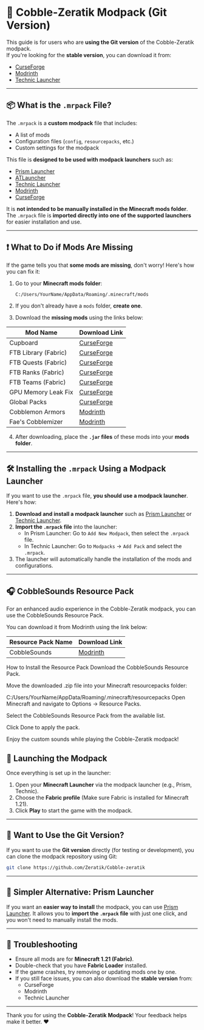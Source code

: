 # 🧱 Cobble-Zeratik Modpack (Git Version)

This guide is for users who are **using the Git version** of the Cobble-Zeratik modpack.  
If you're looking for the **stable version**, you can download it from:

- [CurseForge](https://www.curseforge.com/minecraft/modpacks/cobblezeratik)
- [Modrinth](https://modrinth.com/modpack/cobblezeratik)
- [Technic Launcher](https://www.technicpack.net/modpack/cobble-zeratik.2003945)

---

## 📦 What is the `.mrpack` File?

The `.mrpack` is a **custom modpack** file that includes:
- A list of mods
- Configuration files (`config`, `resourcepacks`, etc.)
- Custom settings for the modpack

This file is **designed to be used with modpack launchers** such as:
- [Prism Launcher](https://prismlauncher.org/)
- [ATLauncher](https://atlauncher.com/)
- [Technic Launcher](https://www.technicpack.net/)
- [Modrinth](https://modrinth.com/)
- [CurseForge](https://www.curseforge.com/)

It is **not intended to be manually installed in the Minecraft mods folder**. The `.mrpack` file is **imported directly into one of the supported launchers** for easier installation and use.

---

## ❗ What to Do if Mods Are Missing

If the game tells you that **some mods are missing**, don't worry! Here's how you can fix it:

1. Go to your **Minecraft mods folder**:
   ```
   C:/Users/YourName/AppData/Roaming/.minecraft/mods
   ```

2. If you don't already have a `mods` folder, **create one**.

3. Download the **missing mods** using the links below:

| Mod Name              | Download Link                                                                 |
|-----------------------|-------------------------------------------------------------------------------|
| Cupboard              | [CurseForge](https://www.curseforge.com/minecraft/mc-mods/cupboard/files)     |
| FTB Library (Fabric)  | [CurseForge](https://www.curseforge.com/minecraft/mc-mods/ftb-library-fabric) |
| FTB Quests (Fabric)   | [CurseForge](https://www.curseforge.com/minecraft/mc-mods/ftb-quests-fabric)  |
| FTB Ranks (Fabric)    | [CurseForge](https://www.curseforge.com/minecraft/mc-mods/ftb-ranks-fabric)   |
| FTB Teams (Fabric)    | [CurseForge](https://www.curseforge.com/minecraft/mc-mods/ftb-teams-fabric)   |
| GPU Memory Leak Fix   | [CurseForge](https://www.curseforge.com/minecraft/mc-mods/fix-gpu-memory-leak)|
| Global Packs          | [CurseForge](https://www.curseforge.com/minecraft/mc-mods/drp-global-datapack)|
| Cobblemon Armors      | [Modrinth](https://modrinth.com/mod/cobblemon-armors)                         |
| Fae's Cobblemizer     | [Modrinth](https://modrinth.com/mod/faes-cobblemizer)                         |
4. After downloading, place the **`.jar` files** of these mods into your **mods folder**.

---

## 🛠️ Installing the `.mrpack` Using a Modpack Launcher

If you want to use the `.mrpack` file, **you should use a modpack launcher**. Here's how:

1. **Download and install a modpack launcher** such as [Prism Launcher](https://prismlauncher.org/) or [Technic Launcher](https://www.technicpack.net/).
2. **Import the `.mrpack` file** into the launcher:
   - In Prism Launcher: Go to `Add New Modpack`, then select the `.mrpack` file.
   - In Technic Launcher: Go to `Modpacks` → `Add Pack` and select the `.mrpack`.
3. The launcher will automatically handle the installation of the mods and configurations.

---

## 🎧 CobbleSounds Resource Pack
For an enhanced audio experience in the Cobble-Zeratik modpack, you can use the CobbleSounds Resource Pack.

You can download it from Modrinth using the link below:

| Resource Pack Name     | Download Link                                                                  |
|----------------------- |------------------------------------------------------------------------------- |
| CobbleSounds           | [Modrinth](https://modrinth.com/resourcepack/cobblesounds/version/1.4)         |

How to Install the Resource Pack
Download the CobbleSounds Resource Pack.

Move the downloaded .zip file into your Minecraft resourcepacks folder:

C:/Users/YourName/AppData/Roaming/.minecraft/resourcepacks
Open Minecraft and navigate to Options → Resource Packs.

Select the CobbleSounds Resource Pack from the available list.

Click Done to apply the pack.

Enjoy the custom sounds while playing the Cobble-Zeratik modpack!



## 🚀 Launching the Modpack

Once everything is set up in the launcher:

1. Open your **Minecraft Launcher** via the modpack launcher (e.g., Prism, Technic).
2. Choose the **Fabric profile** (Make sure Fabric is installed for Minecraft 1.21).
3. Click **Play** to start the game with the modpack.

---

## 🔧 Want to Use the Git Version?

If you want to use the **Git version** directly (for testing or development), you can clone the modpack repository using Git:

```bash
git clone https://github.com/Zeratik/Cobble-zeratik
```

---

## 🧵 Simpler Alternative: Prism Launcher

If you want an **easier way to install** the modpack, you can use [Prism Launcher](https://prismlauncher.org/). It allows you to **import the `.mrpack` file** with just one click, and you won't need to manually install the mods.

---


## 🛑 Troubleshooting

- Ensure all mods are for **Minecraft 1.21 (Fabric)**.
- Double-check that you have **Fabric Loader** installed.
- If the game crashes, try removing or updating mods one by one.
- If you still face issues, you can also download the **stable version** from:
  - CurseForge
  - Modrinth
  - Technic Launcher

---

Thank you for using the **Cobble-Zeratik Modpack**! Your feedback helps make it better. ❤️
